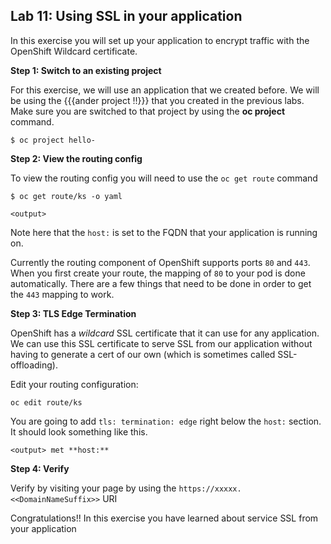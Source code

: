 ## Lab 11: Using SSL in your application

In this exercise you will set up your application to encrypt traffic with the OpenShift Wildcard certificate.

**Step 1: Switch to an existing project**

For this exercise, we will use an application that we created before. We will be using the {{{ander project !!}}} that you created in the previous labs. Make sure you are switched to that project by using the **oc project** command. 

```
$ oc project hello-
```

**Step 2: View the routing config**

To view the routing config you will need to use the `oc get route` command

```
$ oc get route/ks -o yaml

<output>
```

Note here that the `host:` is set to the FQDN that your application is running on.

Currently the routing component of OpenShift supports ports `80` and `443`. When you first create your route, the mapping of `80` to your pod is done automatically. There are a few things that need to be done in order to get the `443` mapping to work.

**Step 3: TLS Edge Termination**

OpenShift has a *wildcard* SSL certificate that it can use for any application. We can use this SSL certificate to serve SSL from our application without having to generate a cert of our own (which is sometimes called SSL-offloading).

Edit your routing configuration:

```
oc edit route/ks
```

You are going to add `tls: termination: edge` right below the `host:` section. It should look something like this.

```
<output> met **host:**
```

**Step 4: Verify**

Verify by visiting your page by using the `https://xxxxx.<<DomainNameSuffix>>` URI


Congratulations!! In this exercise you have learned about service SSL from your application
